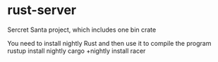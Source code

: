 # rust-server

Sercret Santa project, which includes one bin crate

You need to install nightly Rust and then use it to compile the program
rustup install nightly
cargo +nightly install racer
